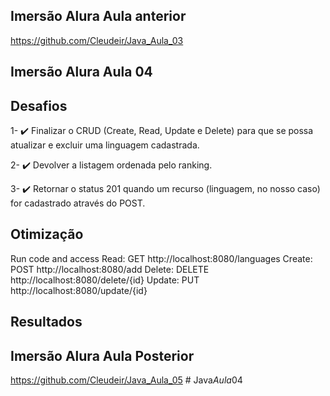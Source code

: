 ## Imersão Alura Aula anterior

https://github.com/Cleudeir/Java_Aula_03

## Imersão Alura Aula 04

## Desafios

 
1- ✔️ Finalizar o CRUD (Create, Read, Update e Delete) para que se possa atualizar e excluir uma linguagem cadastrada.

2- ✔️ Devolver a listagem ordenada pelo ranking.

3- ✔️ Retornar o status 201 quando um recurso (linguagem, no nosso caso) for cadastrado através do POST.


## Otimização

Run code and access
Read: GET http://localhost:8080/languages
Create: POST http://localhost:8080/add
Delete: DELETE http://localhost:8080/delete/{id}
Update: PUT http://localhost:8080/update/{id}

## Resultados


## Imersão Alura Aula Posterior

https://github.com/Cleudeir/Java_Aula_05
#   J a v a _ A u l a _ 0 4 
 
 